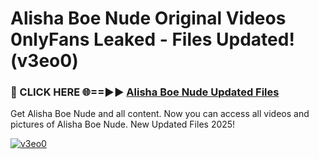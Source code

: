 # Alisha Boe Nude Original Videos 0nlyFans Leaked - Files Updated! (v3eo0)

<h3>🔴 CLICK HERE 🌐==►► <a href="https://tinyurl.com/4mcuefdz" rel="nofollow">Alisha Boe Nude Updated Files</a></h3>

Get Alisha Boe Nude and all content. Now you can access all videos and pictures of Alisha Boe Nude. New Updated Files 2025!

[![v3eo0](https://i.imgur.com/StAQSOY.gif)](https://tinyurl.com/4mcuefdz)
